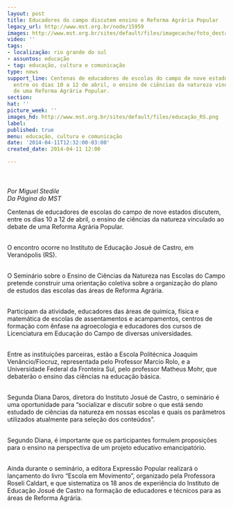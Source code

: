 ```yaml
---
layout: post
title: Educadores do campo discutem ensino e Reforma Agrária Popular
legacy_url: http://www.mst.org.br/node/15959
images: http://www.mst.org.br/sites/default/files/imagecache/foto_destaque/educação_RS.png
video: ''
tags:
- localização: rio grande do sul
- assuntos: educação
- tag: educação, cultura e comunicação
type: news
support_line: Centenas de educadores de escolas do campo de nove estados discutem,
  entre os dias 10 a 12 de abril, o ensino de ciências da natureza vinculado ao debate
  de uma Reforma Agrária Popular.
section: 
hat: ''
picture_week: ''
images_hd: http://www.mst.org.br/sites/default/files/educação_RS.png
label: 
published: true
menu: educação, cultura e comunicação
date: '2014-04-11T12:32:00-03:00'
created_date: 2014-04-11 12:00

---
```

<p><img style="margin: 10px;" src="http://www.mst.org.br/sites/default/files/educa%C3%A7%C3%A3o_RS.png" alt=""><br><br><em>Por Miguel Stedile<br>Da Página do MST</em></p><p>Centenas de educadores de escolas do campo de nove estados discutem, entre os dias 10 a 12 de abril, o ensino de ciências da natureza vinculado ao debate de uma Reforma Agrária Popular.&nbsp;</p><p><br>O encontro ocorre no Instituto de Educação Josué de Castro, em Veranópolis (RS).</p><p><br>O Seminário sobre o Ensino de Ciências da Natureza nas Escolas do Campo pretende construir uma orientação coletiva sobre a organização do plano de estudos das escolas das áreas de Reforma Agrária.&nbsp;</p><p><br>Participam da atividade, educadores das áreas de química, física e matemática de escolas de assentamentos e acampamentos, centros de formação com ênfase na agroecologia e educadores dos cursos de Licenciatura em Educação do Campo de diversas universidades.&nbsp;</p><p><br>Entre as instituições parceiras, estão a Escola Politécnica Joaquim Venâncio/Fiocruz, representada pelo Professor Marcio Rolo, e a Universidade Federal da Fronteira Sul, pelo professor Matheus Mohr, que debaterão o ensino das ciências na educação básica.</p><p><br>Segunda Diana Daros, diretora do Instituto Josué de Castro, o seminário é uma oportunidade para “socializar e discutir sobre o que está sendo estudado de ciências da natureza em nossas escolas e quais os parâmetros utilizados atualmente para seleção dos conteúdos”.&nbsp;</p><p><br>Segundo Diana, é importante que os participantes formulem proposições para o ensino na perspectiva de um projeto educativo emancipatório.</p><p><br>Ainda durante o seminário, a editora Expressão Popular realizará o lançamento do livro “Escola em Movimento”, organizado pela Professora Roseli Caldart, e que sistematiza os 18 anos de experiência do Instituto de Educação Josué de Castro na formação de educadores e técnicos para as áreas de Reforma Agrária.</p>

